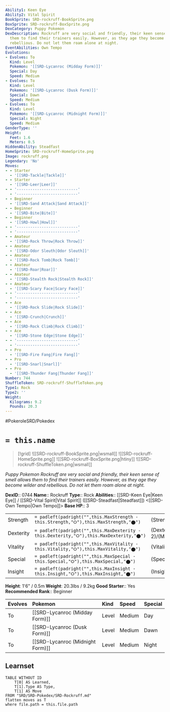 ```yaml
---
Ability1: Keen Eye
Ability2: Vital Spirit
BookSprite: SRD-rockruff-BookSprite.png
BoxSprite: SRD-rockruff-BoxSprite.png
DexCategory: Puppy Pokemon
DexDescription: Rockruff are very social and friendly, their keen sense of smell allows
  them to find their trainers easily. However, as they age they become wilder and
  rebellious. Do not let them roam alone at night.
EventAbilities: Own Tempo
Evolutions:
- Evolves: To
  Kind: Level
  Pokemon: '[[SRD-Lycanroc (Midday Form)]]'
  Special: Day
  Speed: Medium
- Evolves: To
  Kind: Level
  Pokemon: '[[SRD-Lycanroc (Dusk Form)]]'
  Special: Dawn
  Speed: Medium
- Evolves: To
  Kind: Level
  Pokemon: '[[SRD-Lycanroc (Midnight Form)]]'
  Special: Night
  Speed: Medium
GenderType: ''
Height:
  Feet: 1.6
  Meters: 0.5
HiddenAbility: Steadfast
HomeSprite: SRD-rockruff-HomeSprite.png
Image: rockruff.png
Legendary: 'No'
Moves:
- - Starter
  - '[[SRD-Tackle|Tackle]]'
- - Starter
  - '[[SRD-Leer|Leer]]'
- - '---------------------------'
  - '---------------------------'
- - Beginner
  - '[[SRD-Sand Attack|Sand Attack]]'
- - Beginner
  - '[[SRD-Bite|Bite]]'
- - Beginner
  - '[[SRD-Howl|Howl]]'
- - '---------------------------'
  - '---------------------------'
- - Amateur
  - '[[SRD-Rock Throw|Rock Throw]]'
- - Amateur
  - '[[SRD-Odor Sleuth|Odor Sleuth]]'
- - Amateur
  - '[[SRD-Rock Tomb|Rock Tomb]]'
- - Amateur
  - '[[SRD-Roar|Roar]]'
- - Amateur
  - '[[SRD-Stealth Rock|Stealth Rock]]'
- - Amateur
  - '[[SRD-Scary Face|Scary Face]]'
- - '---------------------------'
  - '---------------------------'
- - Ace
  - '[[SRD-Rock Slide|Rock Slide]]'
- - Ace
  - '[[SRD-Crunch|Crunch]]'
- - Ace
  - '[[SRD-Rock Climb|Rock Climb]]'
- - Ace
  - '[[SRD-Stone Edge|Stone Edge]]'
- - '---------------------------'
  - '---------------------------'
- - Pro
  - '[[SRD-Fire Fang|Fire Fang]]'
- - Pro
  - '[[SRD-Snarl|Snarl]]'
- - Pro
  - '[[SRD-Thunder Fang|Thunder Fang]]'
Number: 744
ShuffleToken: SRD-rockruff-ShuffleToken.png
Type1: Rock
Type2: ''
Weight:
  Kilograms: 9.2
  Pounds: 20.3
---
```


#PokeroleSRD/Pokedex

# `= this.name`

> [!grid]
> ![[SRD-rockruff-BookSprite.png|wsmall]]
> ![[SRD-rockruff-HomeSprite.png]]
> ![[SRD-rockruff-BoxSprite.png|htiny]]
> ![[SRD-rockruff-ShuffleToken.png|wsmall]]


*Puppy Pokemon*
*Rockruff are very social and friendly, their keen sense of smell allows them to find their trainers easily. However, as they age they become wilder and rebellious. Do not let them roam alone at night.*

**DexID**:: 0744
**Name**:: Rockruff
**Type**:: Rock
**Abilities**:: [[SRD-Keen Eye|Keen Eye]] / [[SRD-Vital Spirit|Vital Spirit]] ([[SRD-Steadfast|Steadfast]]) <[[SRD-Own Tempo|Own Tempo]]>
**Base HP**:: 3

|           |                                                                                        |                                          |
| --------- | -------------------------------------------------------------------------------------- | ---------------------------------------- |
| Strength  | `= padleft(padright("",this.MaxStrength - this.Strength,"⭘"),this.MaxStrength,"⬤")`    | (Strength::2)/(MaxStrength::4)   |
| Dexterity | `= padleft(padright("",this.MaxDexterity - this.Dexterity,"⭘"),this.MaxDexterity,"⬤")` | (Dexterity:: 2)/(MaxDexterity::4) |
| Vitality  | `= padleft(padright("",this.MaxVitality - this.Vitality,"⭘"),this.MaxVitality,"⬤")`    | (Vitality::1)/(MaxVitality::3)   |
| Special   | `= padleft(padright("",this.MaxSpecial - this.Special,"⭘"),this.MaxSpecial,"⬤")`       | (Special::1)/(MaxSpecial::3)     |
| Insight   | `= padleft(padright("",this.MaxInsight - this.Insight,"⭘"),this.MaxInsight,"⬤")`       | (Insight::1)/(MaxInsight::3)     |

**Height**: 1'6" / 0.5m
**Weight**: 20.3lbs / 9.2kg
**Good Starter**:: Yes
**Recommended Rank**:: Beginner

| Evolves   | Pokemon                          | Kind   | Speed   | Special   |
|:----------|:---------------------------------|:-------|:--------|:----------|
| To        | [[SRD-Lycanroc (Midday Form)]]   | Level  | Medium  | Day       |
| To        | [[SRD-Lycanroc (Dusk Form)]]     | Level  | Medium  | Dawn      |
| To        | [[SRD-Lycanroc (Midnight Form)]] | Level  | Medium  | Night     |

## Learnset

```dataview
TABLE WITHOUT ID
    T[0] AS Learned,
    T[1].Type AS Type,
    T[1] AS Move
FROM "SRD/SRD-Pokedex/SRD-Rockruff.md"
flatten moves as T
where file.path = this.file.path
```
